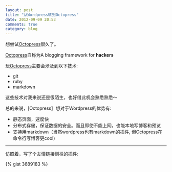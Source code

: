 ```yaml
---
layout: post
title: "从Wordpress转到Octopress"
date: 2012-09-09 20:53
comments: true
category: blog
---
```

[Octopress]: http://octopress.org
想尝试[Octopress]很久了。
 
[Octopress]自称为A blogging framework for **hackers**


玩[Octopress]主要会涉及到以下技术:

-  git 
-  ruby
-  markdown

这些技术对我来说还是很陌生，也好借此机会熟悉熟悉～

总的来说，[Octopress］想对于Wordpress的优势有:

- 静态页面，速度快
- 分布式存储，保证数据的安全。而且即使不能上网，也能本地写博客和预览
- 支持用markdown（当然wordpress也有markdown的插件, 但Octopress在命令行写博客更cool)

---

仿照着，写了个友情链接侧栏的插件:

{% gist 3689183 %}
